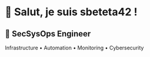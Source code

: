 # 👋 Salut, je suis sbeteta42 !

## 🚀 SecSysOps Engineer 
Infrastructure • Automation • Monitoring • Cybersecurity
